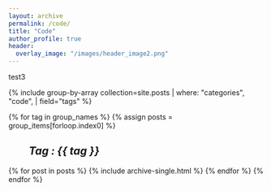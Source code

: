 ```yaml
---
layout: archive
permalink: /code/
title: "Code"
author_profile: true
header:
  overlay_image: "/images/header_image2.png"
---
```


test3

{% include group-by-array collection=site.posts | where: "categories", "code", | field="tags" %}

{% for tag in group_names %}
  {% assign posts = group_items[forloop.index0] %}
  <h2 id="{{ tag | slugify }}"
   class="archive__subtitle"><i style="margin-left: 40px">Tag : {{ tag }}</i></h2>
  {% for post in posts %}
    {% include archive-single.html %}
  {% endfor %}
{% endfor %}
